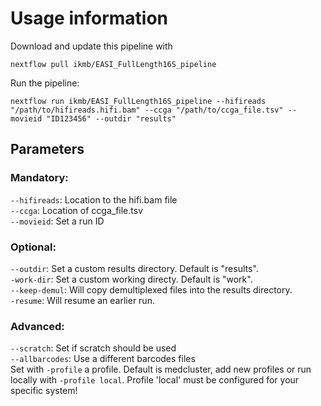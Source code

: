 # Usage information

Download and update this pipeline with
```
nextflow pull ikmb/EASI_FullLength16S_pipeline
```

Run the pipeline:
```
nextflow run ikmb/EASI_FullLength16S_pipeline --hifireads "/path/to/hifireads.hifi.bam" --ccga "/path/to/ccga_file.tsv" --movieid "ID123456" --outdir "results"
```
## Parameters

### Mandatory:
`--hifireads`: Location to the hifi.bam file  <br />
`--ccga`: Location of ccga_file.tsv  <br />
`--movieid`: Set a run ID  <br />

### Optional:
`--outdir`: Set a custom results directory. Default is "results".  <br />
`-work-dir`: Set a custom working directy. Default is "work".  <br />
`--keep-demul`: Will copy demultiplexed files into the results directory.  <br />
`-resume`: Will resume an earlier run.  

### Advanced:
`--scratch`: Set if scratch should be used  <br />
`--allbarcodes`: Use a different barcodes files  <br />
Set with `-profile` a profile. Default is medcluster, add new profiles or run locally with `-profile local`. Profile 'local' must be configured for your specific system!  <br />
